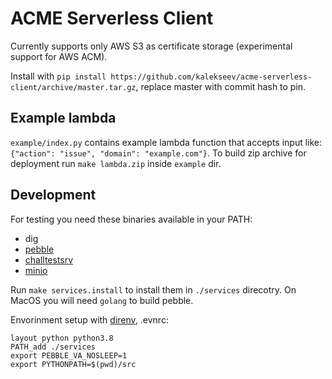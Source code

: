 # ACME Serverless Client

Currently supports only AWS S3 as certificate storage (experimental support for AWS ACM).

Install with `pip install https://github.com/kalekseev/acme-serverless-client/archive/master.tar.gz`,
replace master with commit hash to pin.

## Example lambda

`example/index.py` contains example lambda function that accepts input like: `{"action": "issue", "domain": "example.com"}`.
To build zip archive for deployment run `make lambda.zip` inside `example` dir.

## Development

For testing you need these binaries available in your PATH:

 - dig
 - [pebble](https://github.com/letsencrypt/pebble/releases)
 - [challtestsrv](https://github.com/letsencrypt/pebble/releases)
 - [minio](https://min.io/download)

Run `make services.install` to install them in `./services` direcotry.
On MacOS you will need `golang` to build pebble.

Envorinment setup with [direnv](https://direnv.net/), .evnrc:

```
layout python python3.8
PATH_add ./services
export PEBBLE_VA_NOSLEEP=1
export PYTHONPATH=$(pwd)/src
```
